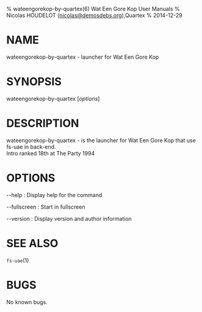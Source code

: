 % wateengorekop-by-quartex(6) Wat Een Gore Kop User Manuals
% Nicolas HOUDELOT (nicolas@demosdebs.org),Quartex
% 2014-12-29

# NAME
wateengorekop-by-quartex - launcher for Wat Een Gore Kop

# SYNOPSIS
wateengorekop-by-quartex [*options*]

# DESCRIPTION
wateengorekop-by-quartex - is the launcher for Wat Een Gore Kop that use fs-uae in back-end.  
Intro ranked 18th at The Party 1994

# OPTIONS
\--help
:   Display help for the command

\--fullscreen
:   Start in fullscreen

\--version
:   Display version and author information

# SEE ALSO
`fs-uae`(1)

# BUGS
No known bugs.

